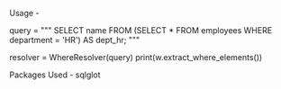 Usage - 

query = """
SELECT name FROM (SELECT * FROM employees WHERE department = 'HR') AS dept_hr;
"""

resolver = WhereResolver(query)
print(w.extract_where_elements())

Packages Used - 
sqlglot
